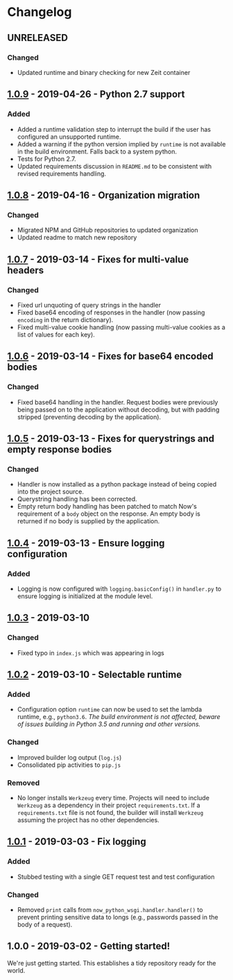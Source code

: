 # Changelog

## UNRELEASED

### Changed
- Updated runtime and binary checking for new Zeit container


## [1.0.9] - 2019-04-26 - Python 2.7 support

### Added
- Added a runtime validation step to interrupt the build if the user has
   configured an unsupported runtime.
- Added a warning if the python version implied by `runtime` is not available in
   the build environment. Falls back to a system python.
- Tests for Python 2.7.
- Updated requirements discussion in `README.md` to be consistent with revised
   requirements handling.


## [1.0.8] - 2019-04-16 - Organization migration

### Changed
- Migrated NPM and GitHub repositories to updated organization
- Updated readme to match new repository


## [1.0.7] - 2019-03-14 - Fixes for multi-value headers

### Changed
- Fixed url unquoting of query strings in the handler
- Fixed base64 encoding of responses in the handler (now passing `encoding` in
   the return dictionary).
- Fixed multi-value cookie handling (now passing multi-value cookies as a list
   of values for each key).


## [1.0.6] - 2019-03-14 - Fixes for base64 encoded bodies

### Changed
- Fixed base64 handling in the handler. Request bodies were previously being
   passed on to the application without decoding, but with padding stripped
   (preventing decoding by the application).


## [1.0.5] - 2019-03-13 - Fixes for querystrings and empty response bodies

### Changed
- Handler is now installed as a python package instead of being copied into the
   project source.
- Querystring handling has been corrected.
- Empty return body handling has been patched to match Now's requirement of a
   `body` object on the response. An empty body is returned if no body is
   supplied by the application.


## [1.0.4] - 2019-03-13 - Ensure logging configuration

### Added
- Logging is now configured with `logging.basicConfig()` in `handler.py` to
   ensure logging is initialized at the module level.


## [1.0.3] - 2019-03-10

### Changed
- Fixed typo in `index.js` which was appearing in logs


## [1.0.2] - 2019-03-10 - Selectable runtime

### Added
- Configuration option `runtime` can now be used to set the lambda runtime,
   e.g., `python3.6`. *The build environment is not affected, beware of
   issues building in Python 3.5 and running and other versions.*

### Changed
- Improved builder log output (`log.js`)
- Consolidated pip activities to `pip.js`

### Removed
- No longer installs `Werkzeug` every time. Projects will need to include
   `Werkzeug` as a dependency in their project `requirements.txt`. If a
   `requirements.txt` file is not found, the builder will install `Werkzeug`
   assuming the project has no other dependencies.


## [1.0.1] - 2019-03-03 - Fix logging

### Added
- Stubbed testing with a single GET request test and test configuration

### Changed
- Removed `print` calls from `now_python_wsgi.handler.handler()` to prevent
   printing sensitive data to longs (e.g., passwords passed in the body of a
   request).


## 1.0.0 - 2019-03-02 - Getting started!
We're just getting started. This establishes a tidy repository ready for the
world.


[1.0.9]: https://github.com/ardnt/now-python-wsgi/compare/v1.0.8...v1.0.9
[1.0.8]: https://github.com/ardnt/now-python-wsgi/compare/v1.0.7...v1.0.8
[1.0.7]: https://github.com/ardent-co/now-python-wsgi/compare/v1.0.6...v1.0.7
[1.0.6]: https://github.com/ardent-co/now-python-wsgi/compare/v1.0.5...v1.0.6
[1.0.5]: https://github.com/ardent-co/now-python-wsgi/compare/v1.0.4...v1.0.5
[1.0.4]: https://github.com/ardent-co/now-python-wsgi/compare/v1.0.3...v1.0.4
[1.0.3]: https://github.com/ardent-co/now-python-wsgi/compare/v1.0.2...v1.0.3
[1.0.2]: https://github.com/ardent-co/now-python-wsgi/compare/v1.0.1...v1.0.2
[1.0.1]: https://github.com/ardent-co/now-python-wsgi/compare/v1.0.0...v1.0.1
